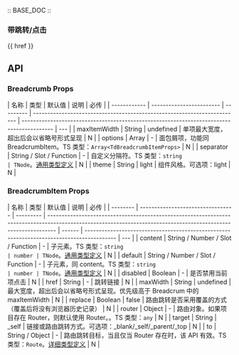 :: BASE_DOC ::

### 带跳转/点击

{{ href }}

## API

### Breadcrumb Props

| 名称         | 类型                     | 默认值    | 说明                                                                     | 必传                                                                                      |
| ------------ | ------------------------ | --------- | ------------------------------------------------------------------------ | ----------------------------------------------------------------------------------------- | --- |
| maxItemWidth | String                   | undefined | 单项最大宽度，超出后会以省略号形式呈现                                   | N                                                                                         |
| options      | Array                    | -         | 面包屑项，功能同 BreadcrumbItem。TS 类型：`Array<TdBreadcrumbItemProps>` | N                                                                                         |
| separator    | String / Slot / Function | -         | 自定义分隔符。TS 类型：`string                                           | TNode`。[通用类型定义](https://github.com/Tencent/tdesign-vue/blob/develop/src/common.ts) | N   |
| theme        | String                   | light     | 组件风格。可选项：light                                                  | N                                                                                         |

### BreadcrumbItem Props

| 名称     | 类型                              | 默认值    | 说明                                                                                                                                                            | 必传   |
| -------- | --------------------------------- | --------- | --------------------------------------------------------------------------------------------------------------------------------------------------------------- | ------ | ----------------------------------------------------------------------------------------- | --- |
| content  | String / Number / Slot / Function | -         | 子元素。TS 类型：`string                                                                                                                                        | number | TNode`。[通用类型定义](https://github.com/Tencent/tdesign-vue/blob/develop/src/common.ts) | N   |
| default  | String / Number / Slot / Function | -         | 子元素，同 content。TS 类型：`string                                                                                                                            | number | TNode`。[通用类型定义](https://github.com/Tencent/tdesign-vue/blob/develop/src/common.ts) | N   |
| disabled | Boolean                           | -         | 是否禁用当前项点击                                                                                                                                              | N      |
| href     | String                            | -         | 跳转链接                                                                                                                                                        | N      |
| maxWidth | String                            | undefined | 最大宽度，超出后会以省略号形式呈现。优先级高于 Breadcrum 中的 maxItemWidth                                                                                      | N      |
| replace  | Boolean                           | false     | 路由跳转是否采用覆盖的方式（覆盖后将没有浏览器历史记录）                                                                                                        | N      |
| router   | Object                            | -         | 路由对象。如果项目存在 Router，则默认使用 Router。。TS 类型：`any`                                                                                              | N      |
| target   | String                            | \_self    | 链接或路由跳转方式。可选项：\_blank/\_self/\_parent/\_top                                                                                                       | N      |
| to       | String / Object                   | -         | 路由跳转目标，当且仅当 Router 存在时，该 API 有效。TS 类型：`Route`。[详细类型定义](https://github.com/Tencent/tdesign-vue/tree/develop/src/breadcrumb/type.ts) | N      |
